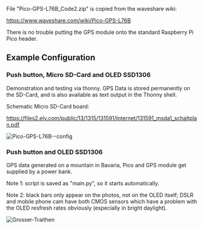 File "Pico-GPS-L76B_Code2.zip" is copied from the waveshare wiki:

https://www.waveshare.com/wiki/Pico-GPS-L76B

There is no trouble putting the GPS module onto the standard Raspberry Pi Pico header.

## Example Configuration

### Push button, Micro SD-Card and OLED SSD1306

Demonstration and testing via thonny. GPS Data is stored permanently on the SD-Card, and is also available as text output in the Thonny shell. 

Schematic Micro SD-Card board:

https://files2.elv.com/public/13/1315/131591/Internet/131591_msda1_schaltplan.pdf

![Pico-GPS-L76B--config](https://github.com/Florian-Wilhelm/Raspberry-Pi/assets/77980708/2cae6269-d276-4e12-a081-d1e77e937b67)

### Push button and OLED SSD1306

GPS data generated on a mountain in Bavaria, Pico and GPS module get supplied by a power bank.

Note 1: script is saved as "main.py", so it starts automatically.

Note 2: black bars only appear on the photos, not on the OLED itself; DSLR and mobile phone cam have both CMOS sensors which have a problem with the OLED resfresh rates obviously (especially in bright daylight).

![Grosser-Traithen](https://github.com/Florian-Wilhelm/Raspberry-Pi/assets/77980708/63c44ae1-4846-423e-bff4-a84508238fd0)
